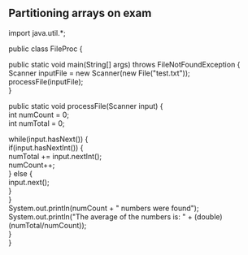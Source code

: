 Partitioning arrays on exam  
-------------------------------------------------------------------------------------------------------------------------
   

import java.util.*;
 
public class FileProc {
 
public static void main(String[] args) throws FileNotFoundException {  
Scanner inputFile = new Scanner(new File("test.txt"));  
processFile(inputFile);  
}
 
public static void processFile(Scanner input) {  
int numCount = 0;  
int numTotal = 0;
 
while(input.hasNext()) {  
if(input.hasNextInt()) {  
numTotal += input.nextInt();  
numCount++;  
} else {  
input.next();  
}  
}  
System.out.println(numCount + " numbers were found");  
System.out.println("The average of the numbers is: " + (double) (numTotal/numCount));  
}  
}